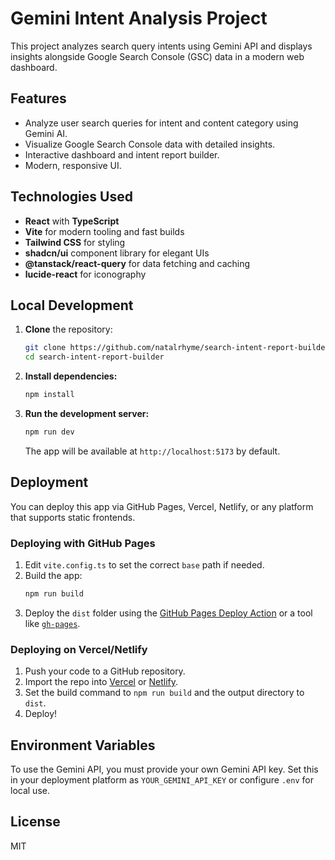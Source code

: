 
# Gemini Intent Analysis Project

This project analyzes search query intents using Gemini API and displays insights alongside Google Search Console (GSC) data in a modern web dashboard.

## Features

- Analyze user search queries for intent and content category using Gemini AI.
- Visualize Google Search Console data with detailed insights.
- Interactive dashboard and intent report builder.
- Modern, responsive UI.

## Technologies Used

- **React** with **TypeScript**
- **Vite** for modern tooling and fast builds
- **Tailwind CSS** for styling
- **shadcn/ui** component library for elegant UIs
- **@tanstack/react-query** for data fetching and caching
- **lucide-react** for iconography

## Local Development

1. **Clone** the repository:
   ```sh
   git clone https://github.com/natalrhyme/search-intent-report-builder.git
   cd search-intent-report-builder
   ```

2. **Install dependencies:**
   ```sh
   npm install
   ```

3. **Run the development server:**
   ```sh
   npm run dev
   ```

   The app will be available at `http://localhost:5173` by default.

## Deployment

You can deploy this app via GitHub Pages, Vercel, Netlify, or any platform that supports static frontends.

### Deploying with GitHub Pages
1. Edit `vite.config.ts` to set the correct `base` path if needed.
2. Build the app:
   ```sh
   npm run build
   ```
3. Deploy the `dist` folder using the [GitHub Pages Deploy Action](https://github.com/marketplace/actions/deploy-to-github-pages) or a tool like [`gh-pages`](https://www.npmjs.com/package/gh-pages).

### Deploying on Vercel/Netlify
1. Push your code to a GitHub repository.
2. Import the repo into [Vercel](https://vercel.com/) or [Netlify](https://netlify.com/).
3. Set the build command to `npm run build` and the output directory to `dist`.
4. Deploy!

## Environment Variables

To use the Gemini API, you must provide your own Gemini API key. Set this in your deployment platform as `YOUR_GEMINI_API_KEY` or configure `.env` for local use.

## License

MIT
